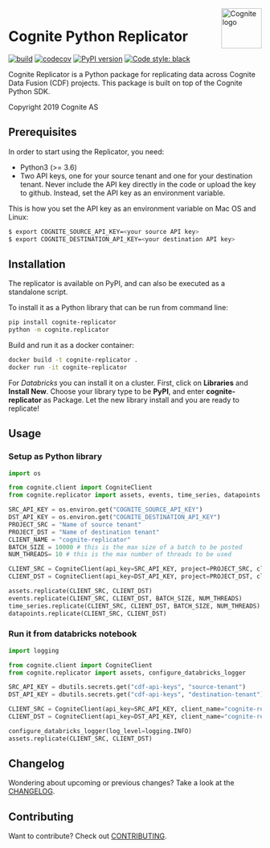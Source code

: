 <a href="https://cognite.com/">
    <img src="https://raw.githubusercontent.com/cognitedata/cognite-python-docs/master/img/cognite_logo.png" alt="Cognite logo" title="Cognite" align="right" height="80" />
</a>

# Cognite Python Replicator
[![build](https://webhooks.dev.cognite.ai/build/buildStatus/icon?job=github-builds/cognite-replicator/master)](https://jenkins.cognite.ai/job/github-builds/job/cognite-replicator/job/master/)
[![codecov](https://codecov.io/gh/cognitedata/cognite-replicator/branch/master/graph/badge.svg)](https://codecov.io/gh/cognitedata/cognite-replicator)
[![PyPI version](https://badge.fury.io/py/cognite-replicator.svg)](https://pypi.org/project/cognite-replicator/)
[![Code style: black](https://img.shields.io/badge/code%20style-black-000000.svg)](https://github.com/ambv/black)

Cognite Replicator is a Python package for replicating data across Cognite Data Fusion (CDF) projects. This package is
built on top of the Cognite Python SDK.

Copyright 2019 Cognite AS

## Prerequisites
In order to start using the Replicator, you need:
* Python3 (>= 3.6)
* Two API keys, one for your source tenant and one for your destination tenant. Never include the API key directly in the code or upload the key to github. Instead, set the API key as an environment variable.

This is how you set the API key as an environment variable on Mac OS and Linux:
```bash
$ export COGNITE_SOURCE_API_KEY=<your source API key>
$ export COGNITE_DESTINATION_API_KEY=<your destination API key>
```

## Installation
The replicator is available on PyPI, and can also be executed as a standalone script.

To install it as a Python library that can be run from command line:
```bash
pip install cognite-replicator
python -m cognite.replicator
```

Build and run it as a docker container:
```bash
docker build -t cognite-replicator .
docker run -it cognite-replicator
```

For *Databricks* you can install it on a cluster. First, click on **Libraries** and **Install New**.  Choose your library type to be **PyPI**, and enter **cognite-replicator** as Package. Let the new library install and you are ready to replicate!


## Usage

### Setup as Python library
```python
import os

from cognite.client import CogniteClient
from cognite.replicator import assets, events, time_series, datapoints

SRC_API_KEY = os.environ.get("COGNITE_SOURCE_API_KEY")
DST_API_KEY = os.environ.get("COGNITE_DESTINATION_API_KEY")
PROJECT_SRC = "Name of source tenant"
PROJECT_DST = "Name of destination tenant"
CLIENT_NAME = "cognite-replicator"
BATCH_SIZE = 10000 # this is the max size of a batch to be posted
NUM_THREADS= 10 # this is the max number of threads to be used

CLIENT_SRC = CogniteClient(api_key=SRC_API_KEY, project=PROJECT_SRC, client_name=CLIENT_NAME)
CLIENT_DST = CogniteClient(api_key=DST_API_KEY, project=PROJECT_DST, client_name=CLIENT_NAME, timeout=90)

assets.replicate(CLIENT_SRC, CLIENT_DST)
events.replicate(CLIENT_SRC, CLIENT_DST, BATCH_SIZE, NUM_THREADS)
time_series.replicate(CLIENT_SRC, CLIENT_DST, BATCH_SIZE, NUM_THREADS)
datapoints.replicate(CLIENT_SRC, CLIENT_DST)
```

### Run it from databricks notebook
```python
import logging

from cognite.client import CogniteClient
from cognite.replicator import assets, configure_databricks_logger

SRC_API_KEY = dbutils.secrets.get("cdf-api-keys", "source-tenant")
DST_API_KEY = dbutils.secrets.get("cdf-api-keys", "destination-tenant")

CLIENT_SRC = CogniteClient(api_key=SRC_API_KEY, client_name="cognite-replicator")
CLIENT_DST = CogniteClient(api_key=DST_API_KEY, client_name="cognite-replicator")

configure_databricks_logger(log_level=logging.INFO)
assets.replicate(CLIENT_SRC, CLIENT_DST)
```

## Changelog
Wondering about upcoming or previous changes? Take a look at the [CHANGELOG](https://github.com/cognitedata/cognite-replicator/blob/master/CHANGELOG.md).

## Contributing
Want to contribute? Check out [CONTRIBUTING](https://github.com/cognitedata/cognite-replicator/blob/master/CONTRIBUTING.md).
